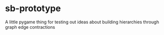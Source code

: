 sb-prototype
============


A little pygame thing for testing out ideas about building hierarchies through graph edge contractions
